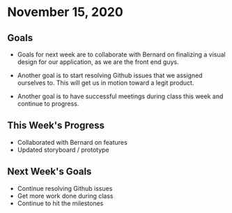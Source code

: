 # November 15, 2020

## Goals

* Goals for next week are to collaborate with Bernard on finalizing a visual design for our application, as we are the front end guys. 

* Another goal is to start resolving Github issues that we assigned ourselves to. This will get us in motion toward a legit product. 

* Another goal is to have successful meetings during class this week and continue to progress.

## This Week's Progress

* Collaborated with Bernard on features
* Updated storyboard / prototype

## Next Week's Goals

* Continue resolving Github issues
* Get more work done during class
* Continue to hit the milestones